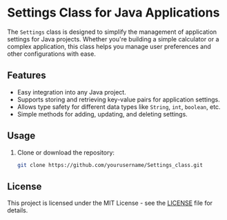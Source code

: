# Settings Class for Java Applications

The `Settings` class is designed to simplify the management of application settings for Java projects. Whether you're building a simple calculator or a complex application, this class helps you manage user preferences and other configurations with ease.

## Features

- Easy integration into any Java project.
- Supports storing and retrieving key-value pairs for application settings.
- Allows type safety for different data types like `String`, `int`, `boolean`, etc.
- Simple methods for adding, updating, and deleting settings.

## Usage

1. Clone or download the repository:
   ```bash
   git clone https://github.com/yourusername/Settings_class.git

## License

This project is licensed under the MIT License - see the [LICENSE](./LICENSE) file for details.

